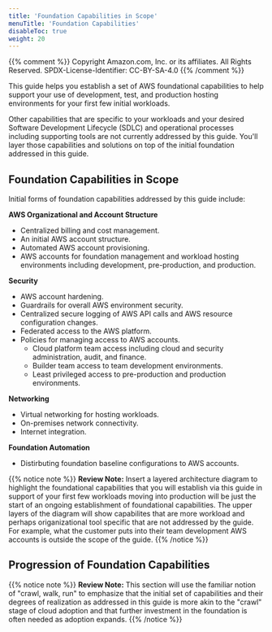 ```yaml
---
title: 'Foundation Capabilities in Scope'
menuTitle: 'Foundation Capabilities'
disableToc: true
weight: 20
---
```


{{% comment %}}
Copyright Amazon.com, Inc. or its affiliates. All Rights Reserved.
SPDX-License-Identifier: CC-BY-SA-4.0
{{% /comment %}}

This guide helps you establish a set of AWS foundational capabilities to help support your use of development, test, and production hosting environments for your first few initial workloads.  

Other capabilities that are specific to your workloads and your desired Software Development Lifecycle (SDLC) and operational processes including supporting tools are not currently addressed by this guide. You'll layer those capabilities and solutions on top of the initial foundation addressed in this guide.

## Foundation Capabilities in Scope

Initial forms of foundation capabilities addressed by this guide include:

**AWS Organizational and Account Structure**
* Centralized billing and cost management.
* An initial AWS account structure.
* Automated AWS account provisioning.
* AWS accounts for foundation management and workload hosting environments including development, pre-production, and production.

**Security**
* AWS account hardening.
* Guardrails for overall AWS environment security.
* Centralized secure logging of AWS API calls and AWS resource configuration changes.
* Federated access to the AWS platform.
* Policies for managing access to AWS accounts.
  * Cloud platform team access including cloud and security administration, audit, and finance.
  * Builder team access to team development environments.
  * Least privileged access to pre-production and production environments.

**Networking**
* Virtual networking for hosting workloads.
* On-premises network connectivity.
* Internet integration.

**Foundation Automation**
* Distirbuting foundation baseline configurations to AWS accounts.

{{% notice note %}}
**Review Note:** Insert a layered architecture diagram to highlight the foundational capabilities that you will establish via this guide in support of your first few workloads moving into production will be just the start of an ongoing establishment of foundational capabilities.  The upper layers of the diagram will show capabilites that are more workload and perhaps origanizational tool specific that are not addressed by the guide.  For example, what the customer puts into their team development AWS accounts is outside the scope of the guide.
{{% /notice %}}

## Progression of Foundation Capabilities

{{% notice note %}}
**Review Note:** This section will use the familiar notion of "crawl, walk, run" to emphasize that the initial set of capabilities and their degrees of realization as addressed in this guide is more akin to the "crawl" stage of cloud adoption and that further investment in the foundation is often needed as adoption expands. 
{{% /notice %}}